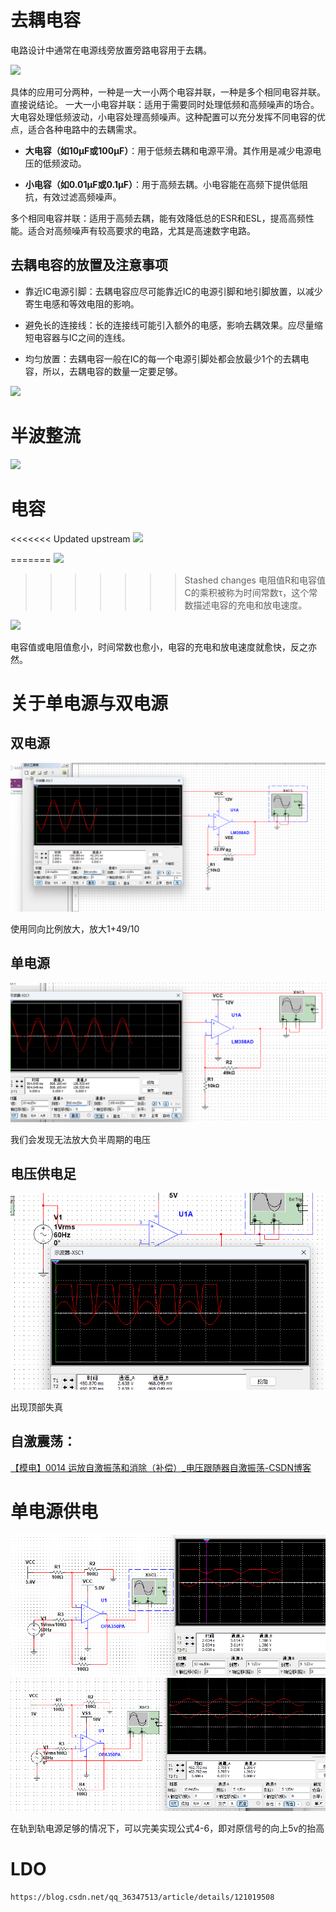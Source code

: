 # 去耦电容

电路设计中通常在电源线旁放置旁路电容用于去耦。

![](/picture/旁路电容.png)

具体的应用可分两种，一种是一大一小两个电容并联，一种是多个相同电容并联。直接说结论。
一大一小电容并联：适用于需要同时处理低频和高频噪声的场合。大电容处理低频波动，小电容处理高频噪声。这种配置可以充分发挥不同电容的优点，适合各种电路中的去耦需求。

* **大电容（如10µF或100µF）**：用于低频去耦和电源平滑。其作用是减少电源电压的低频波动。

* **小电容（如0.01µF或0.1µF）**：用于高频去耦。小电容能在高频下提供低阻抗，有效过滤高频噪声。

多个相同电容并联：适用于高频去耦，能有效降低总的ESR和ESL，提高高频性能。适合对高频噪声有较高要求的电路，尤其是高速数字电路。
## 去耦电容的放置及注意事项
* 靠近IC电源引脚：去耦电容应尽可能靠近IC的电源引脚和地引脚放置，以减少寄生电感和等效电阻的影响。

* 避免长的连接线：长的连接线可能引入额外的电感，影响去耦效果。应尽量缩短电容器与IC之间的连线。

* 均匀放置：去耦电容一般在IC的每一个电源引脚处都会放最少1个的去耦电容，所以，去耦电容的数量一定要足够。

![](/picture/去耦电容.png)

# 半波整流

![](/picture/半波整流.png)

# 电容

<<<<<<< Updated upstream
![](/picture\电容.png)

=======
![](/picture/电容.png)
>>>>>>> Stashed changes
电阻值R和电容值C的乘积被称为时间常数τ，这个常数描述电容的充电和放电速度。

![](/picture/img.png)

电容值或电阻值愈小，时间常数也愈小，电容的充电和放电速度就愈快，反之亦然。

# 关于单电源与双电源
## 双电源
![](/picture/img_1.png)

使用同向比例放大，放大1+49/10
## 单电源
![](/picture/img_2.png)

我们会发现无法放大负半周期的电压

## 电压供电足
![](/picture/img_3.png)

出现顶部失真

## **自激震荡：**
[【模电】0014 运放自激振荡和消除（补偿）_电压跟随器自激振荡-CSDN博客](https://blog.csdn.net/little_grapes/article/details/120644025)

# 单电源供电
![](/picture/img_4.png)
![](/picture/img_5.png)

在轨到轨电源足够的情况下，可以完美实现公式4-6，即对原信号的向上5v的抬高

# LDO
    https://blog.csdn.net/qq_36347513/article/details/121019508
